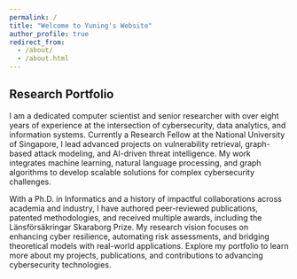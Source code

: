 ```yaml
---
permalink: /
title: "Welcome to Yuning's Website"
author_profile: true
redirect_from: 
  - /about/
  - /about.html
---
```


Research Portfolio
---

I am a dedicated computer scientist and senior researcher with over eight years of experience at the intersection of cybersecurity, data analytics, and information systems. Currently a Research Fellow at the National University of Singapore, I lead advanced projects on vulnerability retrieval, graph-based attack modeling, and AI-driven threat intelligence. My work integrates machine learning, natural language processing, and graph algorithms to develop scalable solutions for complex cybersecurity challenges.

With a Ph.D. in Informatics and a history of impactful collaborations across academia and industry, I have authored peer-reviewed publications, patented methodologies, and received multiple awards, including the Länsförsäkringar Skaraborg Prize. My research vision focuses on enhancing cyber resilience, automating risk assessments, and bridging theoretical models with real-world applications. Explore my portfolio to learn more about my projects, publications, and contributions to advancing cybersecurity technologies.
